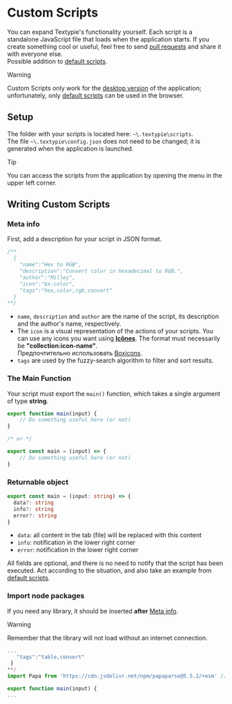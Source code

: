 # Custom Scripts

You can expand Textypie's functionality yourself. Each script is a standalone JavaScript file that loads when the application starts. If you create something cool or useful, feel free to send [pull requests](https://docs.github.com/en/pull-requests/collaborating-with-pull-requests/proposing-changes-to-your-work-with-pull-requests/creating-a-pull-request) and share it with everyone else.\
Possible addition to [default scripts](https://github.com/unmilley/textypie/tree/main/scripts/default).

> [!WARNING]
> Custom Scripts only work for the [desktop version](https://github.com/unmilley/textypie/releases/latest) of the application; unfortunately, only [default scripts](https://github.com/unmilley/textypie/tree/main/scripts/default) can be used in the browser.

## Setup

The folder with your scripts is located here: `~\.textypie\scripts`.\
The file `~\.textypie\config.json` does not need to be changed; it is generated when the application is launched.

> [!TIP]
> You can access the scripts from the application by opening the menu in the upper left corner.

## Writing Custom Scripts

### Meta info

First, add a description for your script in JSON format.

```javascript
/**
  {
    "name":"Hex to RGB",
    "description":"Convert color in hexadecimal to RGB.",
    "author":"Milley",
    "icon":"bx:color",
    "tags":"hex,color,rgb,convert"
  }
**/
```

- `name`, `description` and `author` are the name of the script, its description and the author's name, respectively.
- The `icon` is a visual representation of the actions of your scripts. You can use any icons you want using **[Icônes](https://icones.js.org/)**. The format must necessarily be **"collection:icon-name"**.\
  Предпочтительно использовать [Boxicons](https://icones.js.org/collection/bx).
- `tags` are used by the fuzzy-search algorithm to filter and sort results.

### The Main Function

Your script must export the `main()` function, which takes a single argument of type **string**.

```javascript
export function main(input) {
	// Do something useful here (or not)
}

/* or */

export const main = (input) => {
	// Do something useful here (or not)
}
```

### Returnable object

```typescript
export const main = (input: string) => {
  data?: string
  info?: string
  error?: string
}
```

- `data`: all content in the tab (file) will be replaced with this content
- `info`: notification in the lower right corner
- `error`: notification in the lower right corner

All fields are optional, and there is no need to notify that the script has been executed.
Act according to the situation, and also take an example from [default scripts](https://github.com/unmilley/textypie/tree/main/scripts/default).

### Import node packages

If you need any library, it should be inserted **after** [Meta info](#meta-info).

> [!WARNING]
> Remember that the library will not load without an internet connection.

```javascript
...
   "tags":"table,convert"
 }
**/
import Papa from 'https://cdn.jsdelivr.net/npm/papaparse@5.5.2/+esm' // <--

export function main(input) {
...
```
